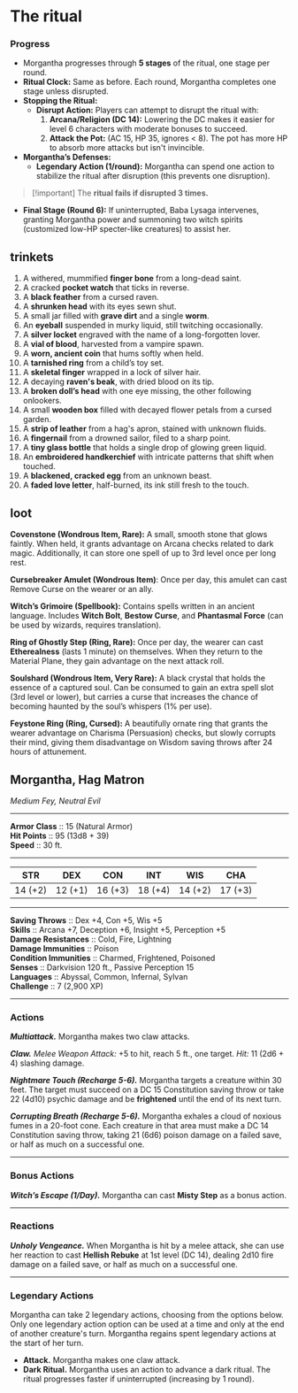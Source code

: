 # The ritual

### Progress

- Morgantha progresses through **5 stages** of the ritual, one stage per round.
- **Ritual Clock:** Same as before. Each round, Morgantha completes one stage unless disrupted.
- **Stopping the Ritual:**
    - **Disrupt Action:** Players can attempt to disrupt the ritual with:
        1. **Arcana/Religion (DC 14):** Lowering the DC makes it easier for level 6 characters with moderate bonuses to succeed.
        2. **Attack the Pot:** (AC 15, HP 35, ignores < 8). The pot has more HP to absorb more attacks but isn't invincible.
- **Morgantha’s Defenses:**    
    - **Legendary Action (1/round):** Morgantha can spend one action to stabilize the ritual after disruption (this prevents one disruption).

> [!important] The **ritual fails if disrupted 3 times.**

- **Final Stage (Round 6):** If uninterrupted, Baba Lysaga intervenes, granting Morgantha power and summoning two witch spirits (customized low-HP specter-like creatures) to assist her.
## trinkets

1. A withered, mummified **finger bone** from a long-dead saint.
2. A cracked **pocket watch** that ticks in reverse.
3. A **black feather** from a cursed raven.
4. A **shrunken head** with its eyes sewn shut.
5. A small jar filled with **grave dirt** and a single **worm**.
6. An **eyeball** suspended in murky liquid, still twitching occasionally.
7. A **silver locket** engraved with the name of a long-forgotten lover.
8. A **vial of blood**, harvested from a vampire spawn.
9. A **worn, ancient coin** that hums softly when held.
10. A **tarnished ring** from a child’s toy set.
11. A **skeletal finger** wrapped in a lock of silver hair.
12. A decaying **raven's beak**, with dried blood on its tip.
13. A **broken doll’s head** with one eye missing, the other following onlookers.
14. A small **wooden box** filled with decayed flower petals from a cursed garden.
15. A **strip of leather** from a hag's apron, stained with unknown fluids.
16. A **fingernail** from a drowned sailor, filed to a sharp point.
17. A **tiny glass bottle** that holds a single drop of glowing green liquid.
18. An **embroidered handkerchief** with intricate patterns that shift when touched.
19. A **blackened, cracked egg** from an unknown beast.
20. A **faded love letter**, half-burned, its ink still fresh to the touch.

## loot

**Covenstone (Wondrous Item, Rare):** A small, smooth stone that glows faintly. When held, it grants advantage on Arcana checks related to dark magic. Additionally, it can store one spell of up to 3rd level once per long rest.

**Cursebreaker Amulet (Wondrous Item)**: Once per day, this amulet can cast Remove Curse on the wearer or an ally.

**Witch’s Grimoire (Spellbook):** Contains spells written in an ancient language. Includes **Witch Bolt**, **Bestow Curse**, and **Phantasmal Force** (can be used by wizards, requires translation).

**Ring of Ghostly Step (Ring, Rare):** Once per day, the wearer can cast **Etherealness** (lasts 1 minute) on themselves. When they return to the Material Plane, they gain advantage on the next attack roll.

**Soulshard (Wondrous Item, Very Rare):** A black crystal that holds the essence of a captured soul. Can be consumed to gain an extra spell slot (3rd level or lower), but carries a curse that increases the chance of becoming haunted by the soul’s whispers (1% per use).

**Feystone Ring (Ring, Cursed):** A beautifully ornate ring that grants the wearer advantage on Charisma (Persuasion) checks, but slowly corrupts their mind, giving them disadvantage on Wisdom saving throws after 24 hours of attunement.

## Morgantha, Hag Matron

_Medium Fey, Neutral Evil_

---

**Armor Class** :: 15 (Natural Armor)  
**Hit Points** :: 95 (13d8 + 39)  
**Speed** :: 30 ft.

---

|STR|DEX|CON|INT|WIS|CHA|
|---|---|---|---|---|---|
|14 (+2)|12 (+1)|16 (+3)|18 (+4)|14 (+2)|17 (+3)|

---

**Saving Throws** :: Dex +4, Con +5, Wis +5  
**Skills** :: Arcana +7, Deception +6, Insight +5, Perception +5  
**Damage Resistances** :: Cold, Fire, Lightning  
**Damage Immunities** :: Poison  
**Condition Immunities** :: Charmed, Frightened, Poisoned  
**Senses** :: Darkvision 120 ft., Passive Perception 15  
**Languages** :: Abyssal, Common, Infernal, Sylvan  
**Challenge** :: 7 (2,900 XP)

---

### Actions

_**Multiattack.**_ Morgantha makes two claw attacks.

_**Claw.**_ _Melee Weapon Attack:_ +5 to hit, reach 5 ft., one target. _Hit:_ 11 (2d6 + 4) slashing damage.

_**Nightmare Touch (Recharge 5-6).**_ Morgantha targets a creature within 30 feet. The target must succeed on a DC 15 Constitution saving throw or take 22 (4d10) psychic damage and be **frightened** until the end of its next turn.

_**Corrupting Breath (Recharge 5-6).**_ Morgantha exhales a cloud of noxious fumes in a 20-foot cone. Each creature in that area must make a DC 14 Constitution saving throw, taking 21 (6d6) poison damage on a failed save, or half as much on a successful one.

---

### Bonus Actions

_**Witch’s Escape (1/Day).**_ Morgantha can cast **Misty Step** as a bonus action.

---

### Reactions

_**Unholy Vengeance.**_ When Morgantha is hit by a melee attack, she can use her reaction to cast **Hellish Rebuke** at 1st level (DC 14), dealing 2d10 fire damage on a failed save, or half as much on a successful one.

---

### Legendary Actions

Morgantha can take 2 legendary actions, choosing from the options below. Only one legendary action option can be used at a time and only at the end of another creature's turn. Morgantha regains spent legendary actions at the start of her turn.

- **Attack.** Morgantha makes one claw attack.
- **Dark Ritual.** Morgantha uses an action to advance a dark ritual. The ritual progresses faster if uninterrupted (increasing by 1 round).